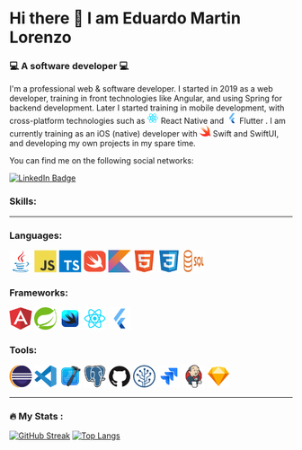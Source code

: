 # Hi there 👋 I am Eduardo Martin Lorenzo
### :computer: A software developer :computer:

I'm a professional web & software developer. I started in 2019 as a web developer, training in front technologies like Angular, and using Spring for backend development.
Later I started training in mobile development, with cross-platform technologies such as <img src="https://github.com/EMLCoding/EMLCoding/blob/main/reactNative.webp" width="20" height="20"/> React Native and <img src="https://github.com/EMLCoding/EMLCoding/blob/main/Flutter.png" width="20" height="20"/> Flutter .
I am currently training as an iOS (native) developer with <img src="https://github.com/EMLCoding/EMLCoding/blob/main/swift.png" width="20" height="20"/> Swift and SwiftUI, and developing my own projects in my spare time.

You can find me on the following social networks:
<div id="socialNetworks">
  <a href="https://www.linkedin.com/in/eduardo-mart%C3%ADn-lorenzo-9a83b1b2">
      <img src="https://img.shields.io/badge/LinkedIn-blue?style=for-the-badge&logo=linkedin&logoColor=white" alt="LinkedIn Badge"/>
  </a>
</div>

### Skills:
---

### Languages:
<div id="languages">
  <img src="https://github.com/EMLCoding/EMLCoding/blob/main/java.svg" title="Java" width="40" height="40"/>
  <img src="https://github.com/EMLCoding/EMLCoding/blob/main/javascript.svg" title="Javascript" width="40" height="40"/>
  <img src="https://github.com/EMLCoding/EMLCoding/blob/main/typescript.svg" title="Typescript" width="40" height="40"/>
  <img src="https://github.com/EMLCoding/EMLCoding/blob/main/swift-original.svg" title="Swift" width="40" height="40"/>
  <img src="https://github.com/EMLCoding/EMLCoding/blob/main/kotlin.svg" title="Kotlin" width="40" height="40"/>
  <img src="https://github.com/EMLCoding/EMLCoding/blob/main/html5.svg" title="HTML5" width="40" height="40"/>
  <img src="https://github.com/EMLCoding/EMLCoding/blob/main/css3.svg" title="CSS3" width="40" height="40"/>
  <img src="https://github.com/EMLCoding/EMLCoding/blob/main/sql.png" title="SQL" width="40" height="40"/>
</div>

### Frameworks:
<div id="frameworks">
  <img src="https://github.com/EMLCoding/EMLCoding/blob/main/angular.png" title="Angular" width="40" height="40"/>
  <img src="https://github.com/EMLCoding/EMLCoding/blob/main/spring.svg" title="Spring" width="40" height="40"/>
  <img src="https://github.com/EMLCoding/EMLCoding/blob/main/swiftUI.svg" title="SwiftUI" width="40" height="40"/>
  <img src="https://github.com/EMLCoding/EMLCoding/blob/main/reactNative.webp" title="React Native" width="40" height="40"/>
  <img src="https://github.com/EMLCoding/EMLCoding/blob/main/Flutter.png" title="Flutter" width="40" height="40"/>
</div>

### Tools:
<div id="tools">
  <img src="https://github.com/EMLCoding/EMLCoding/blob/main/eclipse.png" title="Eclipse" width="40" height="40"/>
  <img src="https://github.com/EMLCoding/EMLCoding/blob/main/vscode.svg" title="VisualCode" width="40" height="40"/>
  <img src="https://github.com/EMLCoding/EMLCoding/blob/main/xcode.svg" title="Xcode" width="40" height="40"/>
  <img src="https://github.com/EMLCoding/EMLCoding/blob/main/postgresql.svg" title="PostgreSQL" width="40" height="40"/>
  <img src="https://github.com/EMLCoding/EMLCoding/blob/main/github.svg" title="GitHub" width="40" height="40"/>
  <img src="https://github.com/EMLCoding/EMLCoding/blob/main/sourcetree.svg" title="Sourcetree" width="40" height="40"/>
  <img src="https://github.com/EMLCoding/EMLCoding/blob/main/jira.svg" title="Jira" width="40" height="40"/>
  <img src="https://github.com/EMLCoding/EMLCoding/blob/main/jenkins.svg" title="Jenkins" width="40" height="40"/>
  <img src="https://github.com/EMLCoding/EMLCoding/blob/main/sketch.svg" title="Sketch" width="40" height="40"/>
</div>

---

### :fire: My Stats :
[![GitHub Streak](http://github-readme-streak-stats.herokuapp.com?user=EMLCoding&theme=github-dark-blue&hide_border=true&date_format=j%20M%5B%20Y%5D)](https://git.io/streak-stats)
[![Top Langs](https://github-readme-stats.vercel.app/api/top-langs/?username=EMLCoding&layout=compact&theme=vision-friendly-dark)](https://github.com/anuraghazra/github-readme-stats)
<!--
**EMLCoding/EMLCoding** is a ✨ _special_ ✨ repository because its `README.md` (this file) appears on your GitHub profile.

Here are some ideas to get you started:

- 🔭 I’m currently working on ...
- 🌱 I’m currently learning ...
- 👯 I’m looking to collaborate on ...
- 🤔 I’m looking for help with ...
- 💬 Ask me about ...
- 📫 How to reach me: ...
- 😄 Pronouns: ...
- ⚡ Fun fact: ...
-->
